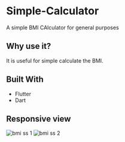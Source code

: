 # Simple-Calculator

A simple BMI CAlculator for general purposes 

## Why use it?

It is useful for simple calculate the BMI.

## Built With
* Flutter
* Dart

## Responsive view

![bmi ss 1](https://user-images.githubusercontent.com/127341095/230157977-63f3f13e-be4d-407e-8197-ad19b767d6cd.jpg)
![bmi ss 2](https://user-images.githubusercontent.com/127341095/230158121-95930a5b-b9e1-4712-a1ba-c4be24d73530.jpg)
